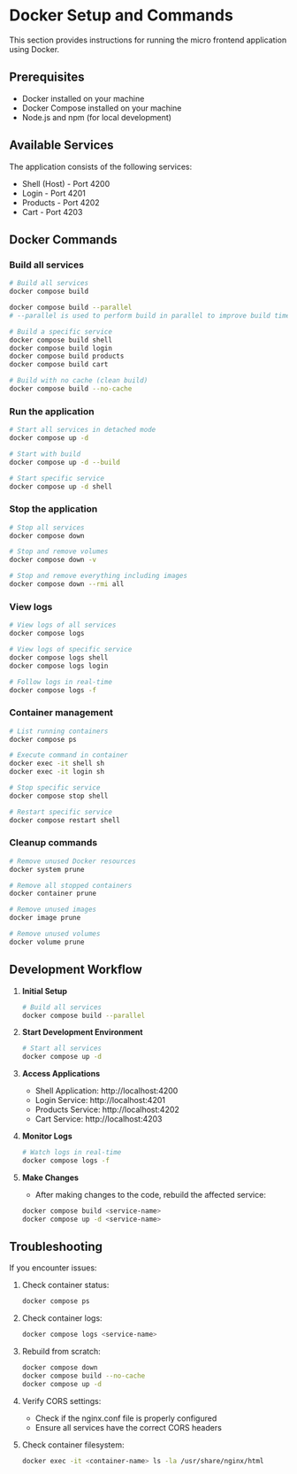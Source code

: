 # Docker Setup and Commands

This section provides instructions for running the micro frontend application using Docker.

## Prerequisites

- Docker installed on your machine
- Docker Compose installed on your machine
- Node.js and npm (for local development)

## Available Services

The application consists of the following services:
- Shell (Host) - Port 4200
- Login - Port 4201
- Products - Port 4202
- Cart - Port 4203

## Docker Commands

### Build all services
```bash
# Build all services
docker compose build

docker compose build --parallel
# --parallel is used to perform build in parallel to improve build time.

# Build a specific service
docker compose build shell
docker compose build login
docker compose build products
docker compose build cart

# Build with no cache (clean build)
docker compose build --no-cache
```

### Run the application
```bash
# Start all services in detached mode
docker compose up -d

# Start with build
docker compose up -d --build

# Start specific service
docker compose up -d shell
```

### Stop the application
```bash
# Stop all services
docker compose down

# Stop and remove volumes
docker compose down -v

# Stop and remove everything including images
docker compose down --rmi all
```

### View logs
```bash
# View logs of all services
docker compose logs

# View logs of specific service
docker compose logs shell
docker compose logs login

# Follow logs in real-time
docker compose logs -f
```

### Container management
```bash
# List running containers
docker compose ps

# Execute command in container
docker exec -it shell sh
docker exec -it login sh

# Stop specific service
docker compose stop shell

# Restart specific service
docker compose restart shell
```

### Cleanup commands
```bash
# Remove unused Docker resources
docker system prune

# Remove all stopped containers
docker container prune

# Remove unused images
docker image prune

# Remove unused volumes
docker volume prune
```

## Development Workflow

1. **Initial Setup**
   ```bash
   # Build all services
   docker compose build --parallel
   ```

2. **Start Development Environment**
   ```bash
   # Start all services
   docker compose up -d
   ```

3. **Access Applications**
   - Shell Application: http://localhost:4200
   - Login Service: http://localhost:4201
   - Products Service: http://localhost:4202
   - Cart Service: http://localhost:4203

4. **Monitor Logs**
   ```bash
   # Watch logs in real-time
   docker compose logs -f
   ```

5. **Make Changes**
   - After making changes to the code, rebuild the affected service:
   ```bash
   docker compose build <service-name>
   docker compose up -d <service-name>
   ```

## Troubleshooting

If you encounter issues:

1. Check container status:
   ```bash
   docker compose ps
   ```

2. Check container logs:
   ```bash
   docker compose logs <service-name>
   ```

3. Rebuild from scratch:
   ```bash
   docker compose down
   docker compose build --no-cache
   docker compose up -d
   ```

4. Verify CORS settings:
   - Check if the nginx.conf file is properly configured
   - Ensure all services have the correct CORS headers

5. Check container filesystem:
   ```bash
   docker exec -it <container-name> ls -la /usr/share/nginx/html
   ```
